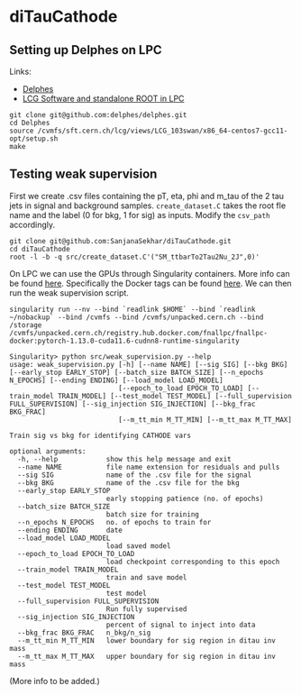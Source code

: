 # diTauCathode

## Setting up Delphes on LPC

Links:
* [Delphes](https://github.com/delphes/delphes/tree/master)
* [LCG Software and standalone ROOT in LPC](https://uscms.org/uscms_at_work/computing/setup/setup_software.shtml#lcgsoft)

```
git clone git@github.com:delphes/delphes.git
cd Delphes
source /cvmfs/sft.cern.ch/lcg/views/LCG_103swan/x86_64-centos7-gcc11-opt/setup.sh 
make
```

## Testing weak supervision

First we create .csv files containing the pT, eta, phi and m_tau of the 2 tau jets in signal and background samples. `create_dataset.C` takes the root fle name and the label (0 for bkg, 1 for sig) as inputs. Modify the `csv_path` accordingly.
```
git clone git@github.com:SanjanaSekhar/diTauCathode.git
cd diTauCathode
root -l -b -q src/create_dataset.C'("SM_ttbarTo2Tau2Nu_2J",0)'
```
On LPC we can use the GPUs through Singularity containers. More info can be found [here](https://uscms.org/uscms_at_work/computing/setup/gpu.shtml). Specifically the Docker tags can be found [here](https://hub.docker.com/r/fnallpc/fnallpc-docker/tags). We can then run the weak supervision script.
```
singularity run --nv --bind `readlink $HOME` --bind `readlink ~/nobackup` --bind /cvmfs --bind /cvmfs/unpacked.cern.ch --bind /storage /cvmfs/unpacked.cern.ch/registry.hub.docker.com/fnallpc/fnallpc-docker:pytorch-1.13.0-cuda11.6-cudnn8-runtime-singularity

Singularity> python src/weak_supervision.py --help
usage: weak_supervision.py [-h] [--name NAME] [--sig SIG] [--bkg BKG] [--early_stop EARLY_STOP] [--batch_size BATCH_SIZE] [--n_epochs N_EPOCHS] [--ending ENDING] [--load_model LOAD_MODEL]
                           [--epoch_to_load EPOCH_TO_LOAD] [--train_model TRAIN_MODEL] [--test_model TEST_MODEL] [--full_supervision FULL_SUPERVISION] [--sig_injection SIG_INJECTION] [--bkg_frac BKG_FRAC]
                           [--m_tt_min M_TT_MIN] [--m_tt_max M_TT_MAX]

Train sig vs bkg for identifying CATHODE vars

optional arguments:
  -h, --help            show this help message and exit
  --name NAME           file name extension for residuals and pulls
  --sig SIG             name of the .csv file for the signal
  --bkg BKG             name of the .csv file for the bkg
  --early_stop EARLY_STOP
                        early stopping patience (no. of epochs)
  --batch_size BATCH_SIZE
                        batch size for training
  --n_epochs N_EPOCHS   no. of epochs to train for
  --ending ENDING       date
  --load_model LOAD_MODEL
                        load saved model
  --epoch_to_load EPOCH_TO_LOAD
                        load checkpoint corresponding to this epoch
  --train_model TRAIN_MODEL
                        train and save model
  --test_model TEST_MODEL
                        test model
  --full_supervision FULL_SUPERVISION
                        Run fully supervised
  --sig_injection SIG_INJECTION
                        percent of signal to inject into data
  --bkg_frac BKG_FRAC   n_bkg/n_sig
  --m_tt_min M_TT_MIN   lower boundary for sig region in ditau inv mass
  --m_tt_max M_TT_MAX   upper boundary for sig region in ditau inv mass
```
(More info to be added.)
